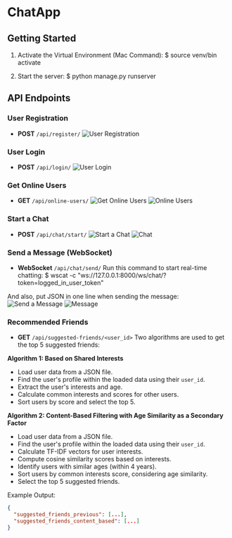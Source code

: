 # ChatApp

## Getting Started
1. Activate the Virtual Environment (Mac Command): $ source venv/bin activate

2. Start the server: $ python manage.py runserver


## API Endpoints

### User Registration
- **POST** `/api/register/`
![User Registration](https://github.com/gulshantelkar/ChatApp/assets/99161604/a4364490-75bd-4c75-838a-acd9aed73b96)

### User Login
- **POST** `/api/login/`
![User Login](https://github.com/gulshantelkar/ChatApp/assets/99161604/135c6f52-a036-43f7-86d3-d704bd22f606)

### Get Online Users
- **GET** `/api/online-users/`
![Get Online Users](https://github.com/gulshantelkar/ChatApp/assets/99161604/1f49cf10-4b67-430f-9628-47f7528b3f75)
![Online Users](https://github.com/gulshantelkar/ChatApp/assets/99161604/b10526ab-039b-46cc-87b7-84fd40686d05)

### Start a Chat
- **POST** `/api/chat/start/`
![Start a Chat](https://github.com/gulshantelkar/ChatApp/assets/99161604/062c6e48-eddf-4db4-9c60-56219b4cf901)
![Chat](https://github.com/gulshantelkar/ChatApp/assets/99161604/345ca1c1-e24d-4e44-8ae4-f7d227e6573f)

### Send a Message (WebSocket)
- **WebSocket** `/api/chat/send/`
Run this command to start real-time chatting: $ wscat -c "ws://127.0.0.1:8000/ws/chat/?token=logged_in_user_token"


And also, put JSON in one line when sending the message:
![Send a Message](https://github.com/gulshantelkar/ChatApp/assets/99161604/3bab19f8-2277-4adf-bc49-1f26952936cd)
![Message](https://github.com/gulshantelkar/ChatApp/assets/99161604/494a2a24-0909-4b36-aee3-6dd0b0a88023)

### Recommended Friends
- **GET** `/api/suggested-friends/<user_id>`
Two algorithms are used to get the top 5 suggested friends:

**Algorithm 1: Based on Shared Interests**
- Load user data from a JSON file.
- Find the user's profile within the loaded data using their `user_id`.
- Extract the user's interests and age.
- Calculate common interests and scores for other users.
- Sort users by score and select the top 5.

**Algorithm 2: Content-Based Filtering with Age Similarity as a Secondary Factor**
- Load user data from a JSON file.
- Find the user's profile within the loaded data using their `user_id`.
- Calculate TF-IDF vectors for user interests.
- Compute cosine similarity scores based on interests.
- Identify users with similar ages (within 4 years).
- Sort users by common interests score, considering age similarity.
- Select the top 5 suggested friends.

Example Output:
```json
{
  "suggested_friends_previous": [...],
  "suggested_friends_content_based": [...]
}
